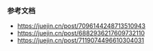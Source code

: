 




### 参考文档
- https://juejin.cn/post/7096144248713510943
- https://juejin.cn/post/6882936217609732110
- https://juejin.cn/post/7119074496610304031

